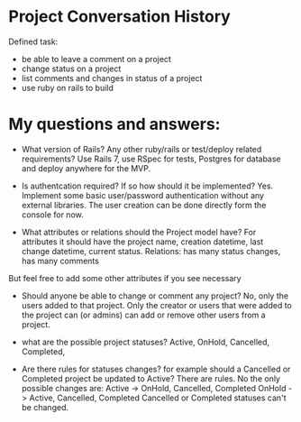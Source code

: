 # Project Conversation History

Defined task:
- be able to leave a comment on a project
- change status on a project
- list comments and changes in status of a project
- use ruby on rails to build

# My questions and answers:

- What version of Rails? Any other ruby/rails or test/deploy related requirements?
Use Rails 7, use RSpec for tests, Postgres for database and deploy anywhere for the MVP. 
- Is authentcation required? If so how should it be implemented?
Yes. Implement some basic user/password authentication without any external libraries. The user creation can be done directly form the console for now.

- What attributes or relations should the Project model have?
For attributes it should have the 
    project name, 
    creation datetime, 
    last change datetime, 
    current status.
Relations:
    has many status changes, 
    has many comments

But feel free to add some other attributes if you see necessary 

- Should anyone be able to change or comment any project?
No, only the users added to that project. Only the creator or users that were added to the project can (or admins) can add or remove other users from a project.

- what are the possible project statuses?
Active, OnHold, Cancelled, Completed,

- Are there rules for statuses changes? for example should a Cancelled or Completed project be updated to Active?
There are rules. No the only possible changes are:
 Active -> OnHold, Cancelled, Completed
 OnHold -> Active, Cancelled, Completed
 Cancelled or Completed statuses can't be changed.


